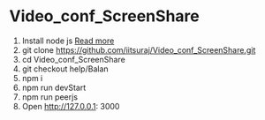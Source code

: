 # Video_conf_ScreenShare
1. Install node js [Read more](https://nodejs.org/en/download/package-manager/http:// "Read more")
2. git clone https://github.com/iitsuraj/Video_conf_ScreenShare.git
3. cd Video_conf_ScreenShare
4. git checkout help/Balan
5. npm i
6. npm run devStart 
7. npm run peerjs
8. Open http://127.0.0.1: 3000
